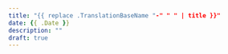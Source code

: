 ```yaml
---
title: "{{ replace .TranslationBaseName "-" " " | title }}"
date: {{ .Date }}
description: ""
draft: true
---
```

